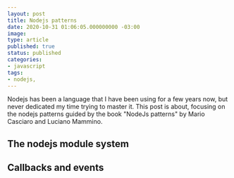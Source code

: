 ```yaml
---
layout: post
title: Nodejs patterns
date: 2020-10-31 01:06:05.000000000 -03:00
image: 
type: article
published: true
status: published
categories:
- javascript
tags:
- nodejs,
---
```


Nodejs has been a language that I have been using for a few years now, but
never dedicated my time trying to master it. This post is about, focusing on
the nodejs patterns guided by the book "NodeJs patterns" by Mario Casciaro
and Luciano Mammino.

## The nodejs module system


## Callbacks and events

